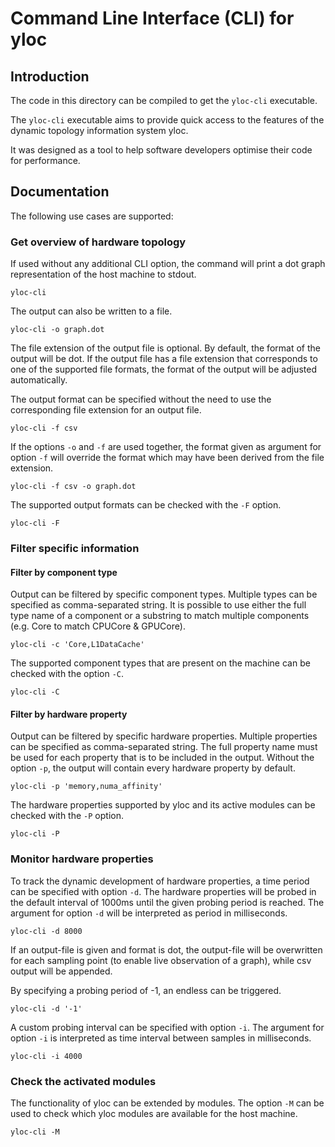 # Command Line Interface (CLI) for yloc

## Introduction

The code in this directory can be compiled to get the `yloc-cli` executable.

The `yloc-cli` executable aims to provide quick access to the features of the dynamic topology information
system yloc.

It was designed as a tool to help software developers optimise their code for performance.

## Documentation

The following use cases are supported:

### Get overview of hardware topology

If used without any additional CLI option, the command will print a dot graph representation of the host machine to stdout.
```
yloc-cli
```

The output can also be written to a file.
```
yloc-cli -o graph.dot
```
The file extension of the output file is optional.
By default, the format of the output will be dot.
If the output file has a file extension that corresponds to one of the supported file formats, the format of the output will be adjusted automatically.

The output format can be specified without the need to use the corresponding file extension for an output file.
```
yloc-cli -f csv
```

If the options `-o` and `-f` are used together, the format given as argument for option `-f` will override the format which may have been derived from the file extension.
```
yloc-cli -f csv -o graph.dot
```

The supported output formats can be checked with the `-F` option.
```
yloc-cli -F
```

### Filter specific information

#### Filter by component type
Output can be filtered by specific component types.
Multiple types can be specified as comma-separated string.
It is possible to use either the full type name of a component or a substring to match multiple components (e.g. Core to match CPUCore & GPUCore).
```
yloc-cli -c 'Core,L1DataCache'
```

The supported component types that are present on the machine can be checked with the option `-C`.
```
yloc-cli -C
```
#### Filter by hardware property
Output can be filtered by specific hardware properties.
Multiple properties can be specified as comma-separated string.
The full property name must be used for each property that is to be included in the output.
Without the option `-p`, the output will contain every hardware property by default.
```
yloc-cli -p 'memory,numa_affinity'
```

The hardware properties supported by yloc and its active modules can be checked with the `-P` option.
```
yloc-cli -P
```


### Monitor hardware properties

To track the dynamic development of hardware properties, a time period can be specified with option `-d`.
The hardware properties will be probed in the default interval of 1000ms until the given probing period is reached.
The argument for option `-d` will be interpreted as period in milliseconds.
```
yloc-cli -d 8000
```
If an output-file is given and format is dot, the output-file will be overwritten for each sampling point (to enable live observation of a graph), while csv output will be appended.

By specifying a probing period of -1, an endless can be triggered.
```
yloc-cli -d '-1'
```

A custom probing interval can be specified with option `-i`.
The argument for option `-i` is interpreted as time interval between samples in milliseconds.
```
yloc-cli -i 4000
```

### Check the activated modules

The functionality of yloc can be extended by modules.
The option `-M` can be used to check which yloc modules are available for the host machine.
```
yloc-cli -M
```